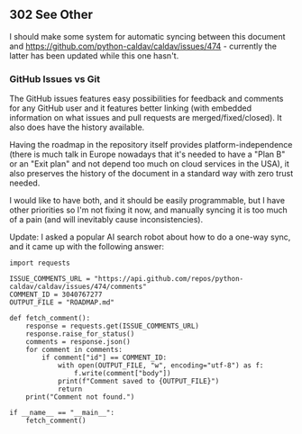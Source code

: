 ## 302 See Other

I should make some system for automatic syncing between this document and https://github.com/python-caldav/caldav/issues/474 - currently the latter has been updated while this one hasn't.

### GitHub Issues vs Git

The GitHub issues features easy possibilities for feedback and comments for any GitHub user and it features better linking (with embedded information on what issues and pull requests are merged/fixed/closed).  It also does have the history available.

Having the roadmap in the repository itself provides platform-independence (there is much talk in Europe nowadays that it's needed to have a "Plan B" or an "Exit plan" and not depend too much on cloud services in the USA), it also preserves the history of the document in a standard way with zero trust needed.

I would like to have both, and it should be easily programmable, but I have other priorities so I'm not fixing it now, and manually syncing it is too much of a pain (and will inevitably cause inconsistencies).

Update: I asked a popular AI search robot about how to do a one-way sync, and it came up with the following answer:

```
import requests

ISSUE_COMMENTS_URL = "https://api.github.com/repos/python-caldav/caldav/issues/474/comments"
COMMENT_ID = 3040767277
OUTPUT_FILE = "ROADMAP.md"

def fetch_comment():
    response = requests.get(ISSUE_COMMENTS_URL)
    response.raise_for_status()
    comments = response.json()
    for comment in comments:
        if comment["id"] == COMMENT_ID:
            with open(OUTPUT_FILE, "w", encoding="utf-8") as f:
                f.write(comment["body"])
            print(f"Comment saved to {OUTPUT_FILE}")
            return
    print("Comment not found.")

if __name__ == "__main__":
    fetch_comment()
```
